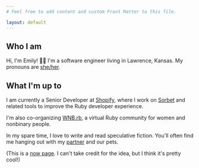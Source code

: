 ```yaml
---
# Feel free to add content and custom Front Matter to this file.

layout: default
---
```


## Who I am

Hi, I'm Emily! 👋🏻 I'm a software engineer living in Lawrence, Kansas. My pronouns are [she/her](https://pronoun.is/she).

## What I'm up to

I am currently a Senior Developer at [Shopify](https://shopify.engineering/), where I work on [Sorbet](https://sorbet.org)
and related tools to improve the Ruby developer experience.

I'm also co-organizing [WNB.rb](https://wnb-rb.dev/), a virtual Ruby community for women and nonbinary people.

In my spare time, I love to write and read speculative fiction. You'll often find me hanging out with my [partner](https://jonsamp.dev) and our pets.

(This is a [now page](https://nownownow.com/about). I can't take credit for the idea, but I think it's pretty cool!)
